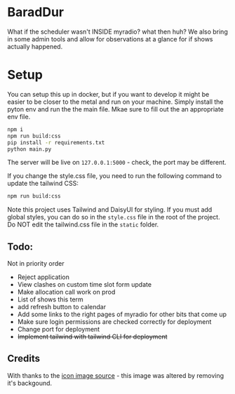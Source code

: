 # BaradDur
What if the scheduler wasn't INSIDE myradio? what then huh?
We also bring in some admin tools and allow for observations at a glance for if shows actually happened.

# Setup

You can setup this up in docker, but if you want to develop it might be easier to be closer to the metal and run on your machine. Simply install the pyton env and run the the main file. Mkae sure to fill out the an appropriate env file.

```bash
npm i
npm run build:css
pip install -r requirements.txt
python main.py
```

The server will be live on `127.0.0.1:5000` - check, the port may be different. 

If you change the style.css file, you need to run the following command to update the tailwind CSS:

```bash
npm run build:css
```

Note this project uses Tailwind and DaisyUI for styling. If you must add global styles, you can do so in the `style.css` file in the root of the project. Do NOT edit the tailwind.css file in the `static` folder.

## Todo:
Not in priority order

- Reject application
- View clashes on custom time slot form update
- Make allocation call work on prod
- List of shows this term
- add refresh button to calendar
- Add some links to the right pages of myradio for other bits that come up
- Make sure login permissions are checked correctly for deployment
- Change port for deployment
- ~~Implement tailwind with tailwind CLI for deployment~~


## Credits

With thanks to the [icon image source](https://commons.wikimedia.org/wiki/Category:Eye_of_Sauron#/media/File:Flag_of_Mordor.svg) - this image was altered by removing it's backgound.